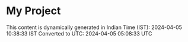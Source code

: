 # My Project

This content is dynamically generated in Indian Time (IST): 2024-04-05 10:38:33 IST
Converted to UTC: 2024-04-05 05:08:33 UTC
